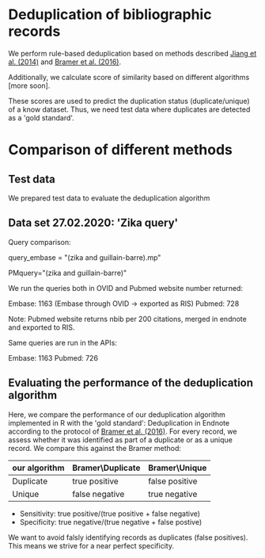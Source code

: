 # Deduplication of bibliographic records

We perform rule-based deduplication based on methods described [Jiang et al. (2014)](https://academic.oup.com/database/article/doi/10.1093/database/bat086/2633762) and [Bramer et al. (2016)](https://www.ncbi.nlm.nih.gov/pmc/articles/PMC4915647/).

Additionally, we calculate score of similarity based on different algorithms [more soon].

These scores are used to predict the duplication status (duplicate/unique) of a know dataset. Thus, we need test data where duplicates are detected as a 'gold standard'. 

# Comparison of different methods 

## Test data

We prepared test data to evaluate the deduplication algorithm

## Data set 27.02.2020: 'Zika query' 

Query comparison:

query_embase = "(zika and guillain-barre).mp"

PMquery="(zika and guillain-barre)"

We run the queries both in OVID and Pubmed website number returned:

Embase: 1163 (Embase through OVID -> exported as RIS)
Pubmed:  728

Note: Pubmed website returns nbib per 200 citations, merged in endnote and exported to RIS.

Same queries are run in the APIs:

Embase: 1163
Pubmed:  726

## Evaluating the performance of the deduplication algorithm

Here, we compare the performance of our deduplication algorithm implemented in R with the 'gold standard': Deduplication in Endnote according to the protocol of [Bramer et al. (2016)](https://www.ncbi.nlm.nih.gov/pmc/articles/PMC4915647/). 
For every record, we assess whether it was identified as part of a duplicate or as a unique record. We compare this against the Bramer method:

| our algorithm | Bramer\\Duplicate |  Bramer\\Unique  |
|---------------|-------------------|------------------|
| Duplicate     | true positive     | false positive   |
| Unique        | false negative    | true negative    |

* Sensitivity: true positive/(true positive + false negative)
* Specificity: true negative/(true negative + false postive)

We want to avoid falsly identifying records as duplicates (false positives). This means we strive for a near perfect specificity. 
